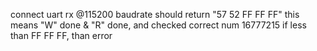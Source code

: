 


connect uart rx @115200 baudrate
should return "57 52 FF FF FF"
this means "W" done & "R" done, and checked correct num 16777215
if less than FF FF FF, than error
